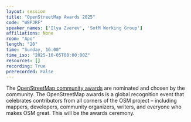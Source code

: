 ```yaml
---
layout: session
title: "OpenStreetMap Awards 2025"
code: "W8PJRF"
speaker_names: ['Ilya Zverev', 'SotM Working Group']
affiliations: None
room: "Apo"
length: "20"
time: "Sunday, 16:00"
time_iso: "2025-10-05T08:00:00Z"
resources: []
recording: True
prerecorded: False
---
```


The [OpenStreetMap community awards](https://blog.openstreetmap.org/2025/06/07/call-for-nominees-openstreetmap-awards-2025-in-manila/) are nominated and chosen by the community. The OpenStreetMap awards is a global recognition event that celebrates contributors from all corners of the OSM project – including mappers, developers, community organizers, writers, and everyone who makes OSM great. This will be the awards ceremony.

